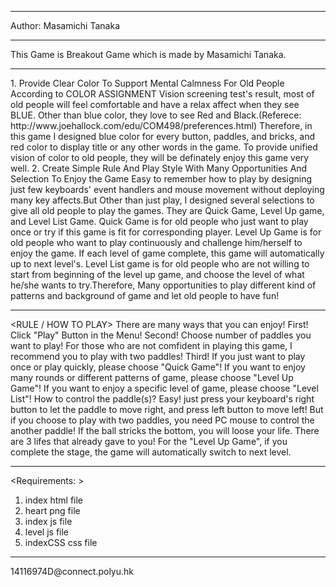 ****************************************************************
Author: Masamichi Tanaka

****************************************************************
This Game is Breakout Game which is made by Masamichi Tanaka.
****************************************************************
<SPECIAL CONSIDERATION FOR OLD PEOPLE>
1. Provide Clear Color To Support Mental Calmness For Old People
According to COLOR ASSIGNMENT Vision screening test's result, most of old people will feel comfortable and have a relax affect when they see BLUE. Other than blue color, they love to see Red and Black.(Referece: http://www.joehallock.com/edu/COM498/preferences.html) Therefore, in this game I designed blue color for every button, paddles, and bricks, and red color to display title or any other words in the game. To provide unified vision of color to old people, they will be definately enjoy this game very well.
2. Create Simple Rule And Play Style With Many Opportunities And Selection To Enjoy the Game
Easy to remember how to play by designing just few keyboards' event handlers and mouse movement without deploying many key affects.But Other than just play, I designed several selections to give all old people to play the games. They are Quick Game, Level Up game, and Level List Game. Quick Game is for old people who just want to play once or try if this game is fit for corresponding player. Level Up Game is for old people who want to play continuously and challenge him/herself to enjoy the game. If each level of game complete, this game will automatically up to next level's. Level List game is for old people who are not willing to start from beginning of the level up game, and choose the level of what he/she wants to try.Therefore, Many opportunities to play different kind of patterns and background of game and let old people to have fun! 

****************************************************************
<RULE / HOW TO PLAY>
There are many ways that you can enjoy!
First! Click "Play" Button in the Menu!
Second! Choose number of paddles you want to play! For those who are not comfident in playing this game, I recommend you to play with two paddles!
Third! If you just want to play once or play quickly, please choose "Quick Game"! If you want to enjoy many rounds or different patterns of game, please choose "Level Up Game"! If you want to enjoy a specific level of game, please choose "Level List"!
How to control the paddle(s)?
Easy! just press your keyboard's right button to let the paddle to move right, and press left button to move left! But if you choose to play with two paddles, you need PC mouse to control the another paddle!
If the ball stricks the bottom, you will loose your life.
There are 3 lifes that already gave to you!
For the "Level Up Game", if you complete the stage, the game will automatically switch to next level.
****************************************************************
<Requirements: >
1. index html file
2. heart png file
3. index js file
4. level js file
5. indexCSS css file
****************************************************************
<Enquiry> 
14116974D@connect.polyu.hk
